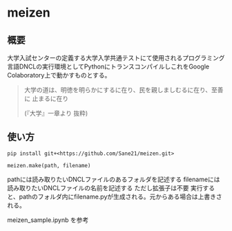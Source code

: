 # meizen

## 概要

大学入試センターの定義する大学入学共通テストにて使用されるプログラミング言語DNCLの実行環境としてPythonにトランスコンパイルしこれをGoogle Colaboratory上で動かすものとする。

> 大学の道は、明徳を明らかにするに在り、民を親しましむるに在り、至善に 止まるに在り
>
> (『大学』一章より 抜粋)

## 使い方

```
pip install git+<https://github.com/Sane21/meizen.git>
```

```
meizen.make(path, filename)
```

pathには読み取りたいDNCLファイルのあるフォルダを記述する
filenameには読み取りたいDNCLファイルの名前を記述する ただし拡張子は不要
実行すると、pathのフォルダ内にfilename.pyが生成される。元からある場合は上書きされる。

meizen_sample.ipynb を参考
